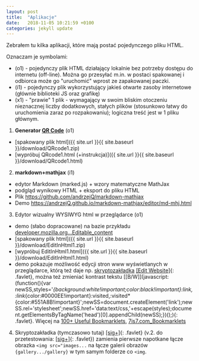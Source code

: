 ```yaml
---
layout: post
title:  "Aplikacje"
date:   2018-11-05 10:21:59 +0100
categories: jekyll update
---
```


Zebrałem tu kilka aplikacji, które mają postać pojedynczego pliku HTML. 

Oznaczam je symbolami:
- (o1) - pojedynczy plik HTML działający lokalnie bez potrzeby dostępu do internetu (off-line). Można go przesyłać m.in. w postaci spakowanej i odbiorca może go "uruchomić" wprost ze zapakowanej paczki.
- (i1) - pojedynczy plik wykorzystujący jakieś otwarte zasoby internetowe (głównie biblioteki JS oraz grafikę)
- (x1) - "prawie" 1 plik - wymagający w swoim bliskim otoczeniu nieznacznej liczby dodatkowych, stałych plików (stosunkowo łatwy do uruchomienia zaraz po rozpakowaniu); logiczna treść jest w 1 pliku głównym.

1. **Generator [QR Code](http://www.denso-wave.com/qrcode/faqpatent-e.html)** (o1) 
- [spakowany plik html]({{ site.url }}{{ site.baseurl }}/download/QRcode1.zip)
- [wypróbuj QRcode1.html (+instrukcja)]({{ site.url }}{{ site.baseurl }}/download/QRcode1.html)

2. **markdown+mathjax** (i1)
- edytor Markdown (marked.js) + wzory matematyczne MathJax
- podgląd wynikowy HTML + eksport do pliku HTML
- Plik <https://github.com/andrzejQ/markdown-mathjax>
- Demo <https://andrzejQ.github.io/markdown-mathjax/editor/md-mhj.html>

3. Edytor wizualny WYSIWYG html w przeglądarce (o1)
- demo  (słabo dopracowane) na bazie przykładu [developer.mozilla.org...Editable_content](https://developer.mozilla.org/pl/docs/Web/Guide/HTML/Editable_content#Example_A_simple_but_complete_rich_text_editor)
- [spakowany plik html]({{ site.url }}{{ site.baseurl }}/download/EditInHtml1.zip)
- [wypróbuj EditInHtml1.html]({{ site.url }}{{ site.baseurl }}/download/EditInHtml1.html)
- demo pokazuje możliwość edycji stron www wyświetlanych w przeglądarce, którą też daje np. 
[skryptozakładka](https://pl.wikipedia.org/wiki/Skryptozak%C5%82adka)
[\[Edit Website\]](javascript:document.body.contentEditable='true';document.designMode='on';void(0);){: .favlet},
można też zmieniać kontrast tekstu
[\[B/W\]](javascript:(function(){var newSS,styles='*{background:white!important;color:black!important}:link,:link*{color:#0000EE!important}:visited,:visited*{color:#551A8B!important}';newSS=document.createElement('link');newSS.rel='stylesheet';newSS.href='data:text/css,'+escape(styles);document.getElementsByTagName('head')[0].appendChild(newSS);})();){: .favlet}.
Więcej na [100+ Useful Bookmarklets](https://www.hongkiat.com/blog/100-useful-bookmarklets-for-better-productivity-ultimate-list/), [
7is7.com_Bookmarklets](http://7is7.com/software/bookmarklets/)

4. Skryptozakładka (tymczasowo tutaj) [\[sig+\]](javascript:void%20function(){var%20e=document.querySelector(%22textarea%23jform_articletext%22);if(e){document.querySelector(%22span%23wf_editor_jform_articletext_toggle%22).parentNode.click(),console.log(e);var%20t=e.value,r=t.replace(/%3Cimg%20src=%22images\/(.*%3F)\/[^\/]+\/%3E/,'{gallery%20maxcount=1%20alignment=%22after-float%22%20preview_width=120%20preview_height=160}$1{/gallery}');if(r===t)return%20void%20alert(%22Coś%20jest%20nie%20tak%20\n%20-%20może%20nie%20ma%20wstawionego%20obrazka...\n%20-%20a%20może%20edytor%20nie%20jest%20w%20prostym%20trybie%20HTML%22);e.value=r,document.querySelector(%22span%23wf_editor_jform_articletext_toggle%22).parentNode.click()}else%20alert(%22Coś%20jest%20nie%20tak%20\n%20-%20musisz%20być%20w%20trybie%20edycji%20z%20prostym%20edytorem%20html%22)}();){: .favlet} (v.2. do przetestowania: [\[sig+\]](javascript:void%20function(){var%20e=document.querySelector(%22textarea%23jform_articletext%22);if(!e)return%20void%20alert(%221.%20Coś%20jest%20nie%20tak%20\n%20-%20musisz%20być%20w%20trybie%20edycji%20html%22);document.querySelector(%22span%23wf_editor_jform_articletext_toggle%22).parentNode.click(),console.log(e);var%20t=e.value,r=t.replace(/%3Cimg%20src=%22images\/(.*%3F)\/[^/]+\/%3E/,'{gallery%20maxcount=1%20alignment=%22after-float%22%20preview_width=120%20preview_height=160}$1{/gallery}');return%20r===t%3Fvoid%20alert(%222.%20Coś%20jest%20nie%20tak%20\n%20-%20może%20nie%20ma%20wstawionego%20obrazka...\n%20-%20a%20może%20edytor%20nie%20jest%20trybie%20HTML%22):(e.value=r,void%20document.querySelector(%22span%23wf_editor_jform_articletext_toggle%22).parentNode.click())}();){: .favlet}) zamienia pierwsze napotkane łącze obrazka `<img src="images...` na łącze galerii obrazów `{gallery.../gallery}` w tym samym folderze co `<img`.

<style>.favlet{background-color:Lavender;font-weight:bold;padding:0 3px}</style>

